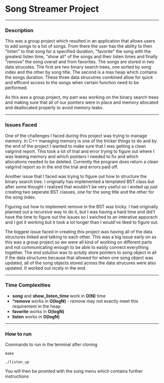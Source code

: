 # Song Streamer Project
--- 
### Description

This was a group project which resulted in an application that allows users to add songs to a list of songs. From there the user has the ability to then "listen" to that song for a specified duration, "favorite" the song with the greatest listen time, "show all" of the songs and their listen times and finally "remove" the song overall and from favorites. The songs are stored in two data strucutes. The first are two binary search trees, one sorted by song index and the other by song title. The second is a max heap which contains the songs duration. These three data strucutres combined allow for quick and efficent access to the songs when certain function need to be performed. 

As this was a group project, my part was working on the binary search trees and making sure that all of our pointers were in place and memory allocated and deallocated properly to avoid memory leaks.

--- 
### Issues Faced 
One of the challenges I faced during this project was trying to manage memory. In C++ managing memory is one of the tricker things to do and by the end of the project I wanted to make sure that I was getting a clean valgrind report. This took a lot of trial and error trying to figure out where I was leaking memory and which pointers I needed to fix and which allocations needed to be deleted. Currently the program does return a clean valgrind report so in the end the trial and errors paid off.

Another issue that I faced was trying to figure out how to structure the binary search tree. I originally has implemented a templated BST class but after some thought I realized that wouldn't be very useful so I ended up just creating two seperate BST classes, one for the song title and the other for the song index.

Figuring out how to implement remove in the BST was tricky. I had originally planned out a recursive way to do it, but I was having a hard time and did't have the time to figure out the issues so I swiched to an interative apporach and I got it working but it took a lot longer than I would've liked to figure out. 

The biggest issue faced in creating this project was having all of the data structures linked and talking to each other. This was a big issue early on as this was a group project so we were all kind of working on different parts and not communicating enough to be able to easily connect everything together. The end solution was to actully store pointers to song object in all if the data structures because that allowed for when one song object was updated, all of the song objects stored across the data strucures were also updated. It worked out nicely in the end. 

---
### Time Complexities
* **song** and **show_listen_time** work in **O(N)** time
* ***remove** works in **O(logN)** - remove may not exactly meet this requirement in the heap
* **favorite** works in **O(logN)**
* **listen** works in **O(logN)**

---
### How to run
Commands to run in the terminal after cloning
```
make
```
```
./listen_up
```
You will then be promted with the song menu which contains further instructions



